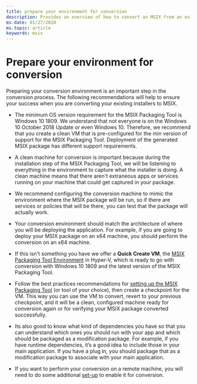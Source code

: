 ```yaml
---
title: prepare your environment for conversion
description: Provides an overview of how to convert an MSIX from an existing installer.
ms.date: 01/27/2020
ms.topic: article
keywords: msix
---
```


# Prepare your environment for conversion

Preparing your conversion environment is an important step in the conversion process. The following recommendations will help to ensure your success when you are converting your existing installers to MSIX.

- The minimum OS version requirement for the MSIX Packaging Tool is Windows 10 1809. We understand that not everyone is on the Windows 10 October 2018 Update or even Windows 10. Therefore, we recommend that you create a clean VM that is pre-configured for the min version of support for the MSIX Packaging Tool. Deployment of the generated MSIX package has different support requirements.

- A clean machine for conversion is important because during the installation step of the MSIX Packaging Tool, we will be listening to everything in the environment to capture what the installer is doing. A clean machine means that there aren't extraneous apps or services running on your machine that could get captured in your package.

- We recommend configuring the conversion machine to mimic the environment where the MSIX package will be run, so if there are services or policies that will be there, you can test that the package will actually work.

- Your conversion environment should match the architecture of where you will be deploying the application. For example, if you are going to deploy your MSIX package on an x64 machine, you should perform the conversion on an x64 machine. 

- If this isn't something you have we offer a **Quick Create VM**, the [MSIX Packaging Tool Environment](quick-create-vm.md) in Hyper-V, which is ready to go with conversion with Windows 10 1809 and the latest version of the MSIX Packaging Tool. 

- Follow the best practices recommendations for [setting up the MSIX Packaging Tool](tool-best-practices.md) (or tool of your choice), then create a checkpoint for the VM. This way you can use the VM to convert, revert to your previous checkpoint, and it will be a clean, configured machine ready for conversion again or for verifying your MSIX package converted successfully.

- Its also good to know what kind of dependencies you have so that you can understand which ones you should run with your app and which should be packaged as a modification package. For example, if you have runtime dependencies, it’s a good idea to include those in your main application. If you have a plug in, you should package that as a modification package to associate with your main application.

- If you want to perform your conversion on a remote machine, you will need to do some additional [set-up](remote-conversion-setup.md) to enable it for conversion.
